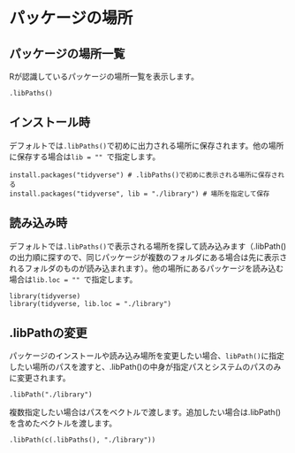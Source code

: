 # パッケージの場所


## パッケージの場所一覧

Rが認識しているパッケージの場所一覧を表示します。

```
.libPaths()
```

## インストール時

デフォルトでは`.libPaths()`で初めに出力される場所に保存されます。他の場所に保存する場合は`lib = "" `で指定します。
```
install.packages("tidyverse") # .libPaths()で初めに表示される場所に保存される
install.packages("tidyverse", lib = "./library") # 場所を指定して保存
```

## 読み込み時

デフォルトでは`.libPaths()`で表示される場所を探して読み込みます（.libPath()の出力順に探すので、同じパッケージが複数のフォルダにある場合は先に表示されるフォルダのものが読み込まれます）。他の場所にあるパッケージを読み込む場合は`lib.loc = "" `で指定します。

```
library(tidyverse)
library(tidyverse, lib.loc = "./library")
```

## .libPathの変更

パッケージのインストールや読み込み場所を変更したい場合、`libPath()`に指定したい場所のパスを渡すと、.libPath()の中身が指定パスとシステムのパスのみに変更されます。

```
.libPath("./library")
```
複数指定したい場合はパスをベクトルで渡します。追加したい場合は.libPath()を含めたベクトルを渡します。

```
.libPath(c(.libPaths(), "./library"))
```
